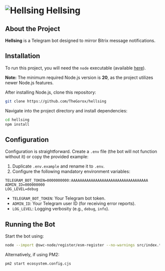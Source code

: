# ![Hellsing](https://i.imgur.com/8tsLrI1.png) Hellsing  

## About the Project  
**Hellsing** is a Telegram bot designed to mirror Bitrix message notifications.  

## Installation  
To run this project, you will need the `node` executable (available [here](https://nodejs.org/)).  

**Note:** The minimum required Node.js version is **20**, as the project utilizes newer Node.js features.  

After installing Node.js, clone this repository:  
```bash
git clone https://github.com/TheGorox/hellsing
```  

Navigate into the project directory and install dependencies:  
```bash
cd hellsing  
npm install  
```  

## Configuration  
Configuration is straightforward. Create a `.env` file (the bot will not function without it) or copy the provided example:  

1. Duplicate `.env.example` and rename it to `.env`.  
2. Configure the following mandatory environment variables:  

```env
TELEGRAM_BOT_TOKEN=0000000000:AAAAAAAAAAAAAAAAAAAAAAAAAAAAAAAAAAA  
ADMIN_ID=000000000  
LOG_LEVEL=debug  
```  

- `TELEGRAM_BOT_TOKEN`: Your Telegram bot token.  
- `ADMIN_ID`: Your Telegram user ID (for receiving error reports).  
- `LOG_LEVEL`: Logging verbosity (e.g., `debug`, `info`).  

## Running the Bot  
Start the bot using:  
```bash
node --import @swc-node/register/esm-register --no-warnings src/index.ts
```  

Alternatively, if using PM2:  
```bash
pm2 start ecosystem.config.cjs
```  